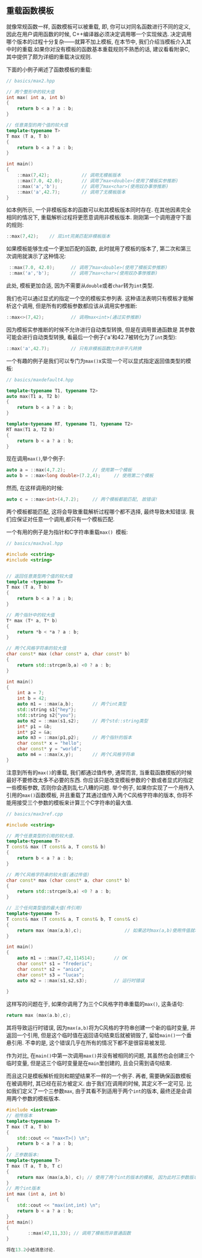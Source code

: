 ## 重载函数模板

就像常规函数一样, 函数模板可以被重载, 即, 你可以对同名函数进行不同的定义, 因此在用户调用函数的时候, C++编译器必须决定调用哪一个实现候选. 决定调用哪个版本的过程十分复杂——就算不加上模板, 在本节中, 我们介绍当模板介入其中时的重载.如果你对没有模板的函数基本重载规则不熟悉的话, 建议看看附录C, 其中提供了颇为详细的重载决议规则.

下面的小例子阐述了函数模板的重载:

```cpp
// basics/max2.hpp

// 两个整形中的较大值
int max( int a, int b)
{
    return b < a ? a : b;
}

// 任意类型的两个值的较大值
template<typename T>
T max (T a, T b)
{
    return b < a ? a : b;
}

int main()
{
    ::max(7,42);			// 调用无模板版本
    ::max(7.0, 42.0);		// 调用了max<double>(使用了模板实参推断)
    ::max('a','b');			// 调用了max<char>(使用奴办事惨推断)
    ::max('a',42.7);		// 调用了无模板版本
}
```

如本例所示, 一个非模板版本的函数可以和其模板版本同时存在. 在其他因素完全相同的情况下, 重载解析过程将更愿意调用非模板版本. 刚刚第一个调用遵守下面的规则:

```cpp
::max(7,42);	// 双int完美匹配非模板版本
```

如果模板能够生成一个更加匹配的函数, 此时就用了模板的版本了, 第二次和第三次调用就演示了这种情况:

```cpp
 ::max(7.0, 42.0);		// 调用了max<double>(使用了模板实参推断)
 ::max('a','b');		// 调用了max<char>(使用奴办事惨推断)
```

此处, 模板更加合适, 因为不需要从`double`或者`char`转为`int`类型.

我们也可以通过显式的指定一个空的模板实参列表. 这种语法表明只有模板才能解析这个调用, 但是所有的模板参数都应该从调用实参推断:

```cpp
::max<>(7,42);			// 调用max<int>(通过实参推断)
```

因为模板实参推断的时候不允许进行自动类型转换, 但是在调用普通函数是 其参数可能会进行自动类型转换, 看最后一个例子('a'和42.7被转化为了`int`类型):

```cpp
::max('a',42.7);		// 只有非模板函数允许非平凡转换
```

一个有趣的例子是我们可以专门为`max()`x实现一个可以显式指定返回值类型的模板:

```cpp
// basics/maxdefault4.hpp

template<typename T1, typename T2>
auto max(T1 a, T2 b)
{
    return b < a ? a : b;
}

template<typename RT, typename T1, typename T2>
RT max(T1 a, T2 b)
{
    return b < a ? a : b;
}
```

现在调用`max()`,举个例子:

```cpp
auto a = ::max(4,7.2);			// 使用第一个模板
auto b = ::max<long double>(7.2,4);		// 使用第二个模板
```

然而, 在这样调用的时候:

```cpp
auto c = ::max<int>(4,7.2);		// 两个模板都能匹配, 故错误!
```

两个模板都能匹配, 这将会导致重载解析过程哪个都不选择, 最终导致未知错误. 我们应保证对任意一个调用,都只有一个模板匹配.

一个有用的例子是为指针和C字符串重载`max() `模板:

```cpp
// basics/max3val.hpp

#include <cstring>
#include <string>


// 返回任意类型两个值的较大值
template <typename T>
T max (T a, T b)
{
    return b < a ? a ; b;
}

// 两个指针中的较大值
T* max (T* a, T* b)
{
    return *b < *a ? a : b;
}

// 两个C风格字符串的较大值
char const* max (char const* a, char const* b)
{
    return std::strcpm(b,a) <0 ? a : b;
}

int main()
{
    int a = 7;
    int b = 42;
    auto m1 = ::max(a,b);		// 两个int类型
    std::string s1{"hey"};
    std::string s2{"you"};
    auto m2 = ::max(s1,s2);		// 两个std::string类型
    int* p1 = &b;
    int* p2 = &a;
    auto m3 = ::max(p1,p2);		// 两个指针的版本
    char const* x = "hello";
    char const* y = "world";
	auto m4 = ::max(x,y);		// 两个C风格字符串
}
```

注意到所有的`max()`的重载, 我们都通过值传参, 通常而言, 当重载函数模板的时候最好不要修改太多不必要的东西. 你应该只是改变模板参数的个数或者显式的指定一些模板参数, 否则你会遇到乱七八糟的问题. 举个例子, 如果你实现了一个用传入引用的`max()`函数模板, 并且重载了其通过值传入两个C风格字符串的版本, 你将不能用接受三个参数的模板来计算三个C字符串的最大值.

```cpp
// basics/max3ref.cpp

#include <cstring>

// 两个任意类型的引用的较大值.
template<typename T>
T const& max (T const& a, T const& b)
{
    return b < a ? a : b;
}

// 两个C风格字符串的较大值(通过传值)
char const* max (char const* a, char const* b)
{
    return std::strcpm(b,a) <0 ? a : b;
}

// 三个任何类型值的最大值(传引用)
template<typename T>
T const& max (T const& a, T const& b, T const& c)
{
    return max (max(a,b),c);				// 如果这时max(a,b)使用传值就坏了!
}

int main()
{
    auto m1 = ::max(7,42,114514);		// OK
    char const* s1 = "frederic";
    char const* s2 = "anica";
    char const* s3 = "lucas";
    auto m2 = ::max(s1,s2,s3);			// 运行时错误
    
}
```

这样写的问题在于, 如果你调用了为三个C风格字符串重载的`max()`, 这条语句:

```cpp
return max (max(a.b),c);
```

其将导致运行时错误, 因为`max(a,b)`将为C风格的字符串创建一个新的临时变量, 并返回一个引用, 但是这个临时值在返回语句结束后就被销毁了, 留给`main()`一个垂悬引用. 不幸的是, 这个错误几乎在所有的情况下都不是很容易被发现.

作为对比, 在`main()`中第一次调用`max()`并没有被相同的问题, 其虽然也会创建三个临时变量, 但是这三个临时变量是在`main`里创建的, 且会只需到语句结束.

而且这只是模板解析规则和期望结果不一样的一个例子. 再者, 需要确保函数模板在被调用时, 其已经在前方被定义. 由于我们在调用的时候, 其定义不一定可见. 比如我们定义了一个三参数`max`, 由于其看不到适用于两个`int`的版本, 最终还是会调用两个参数的模板版本.

```cpp
#include <iostream>
// 祖传版本
template<typename T>
T max (T a, T b)
{
	std::cout << "max<T>() \n";
	return b < a ? a : b;
}
// 三参数版本:
template<typename T>
T max (T a, T b, T c)
{
	return max (max(a,b), c); // 使用了两个int的版本的模板, 因为此时三参数版本还未定义
}
// 两个int版本
int max (int a, int b)
{
	std::cout << "max(int,int) \n";
	return b < a ? a : b;
}
int main()
{
		::max(47,11,33); // 调用了模板而非普通函数
}

将在13.2小结消息讨论.

